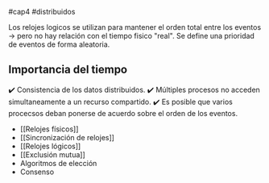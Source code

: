 #cap4 #distribuidos 

Los relojes logicos se utilizan para mantener el orden total entre los eventos -> pero no hay relación con el tiempo fisico "real".
Se define una prioridad de eventos de forma aleatoria.

## Importancia del tiempo

✔️ Consistencia de los datos distribuidos.
✔️ Múltiples procesos no acceden simultaneamente a un recurso compartido.
✔️ Es posible que varios procecsos deban ponerse de acuerdo sobre el orden de los eventos.

- [[Relojes físicos]]
- [[Sincronización de relojes]]
- [[Relojes lógicos]]
- [[Exclusión mutua]]
- Algoritmos de elección
- Consenso